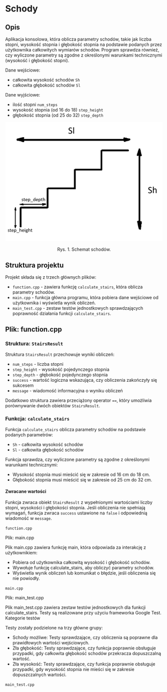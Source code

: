 # Schody

## Opis
Aplikacja konsolowa, która oblicza parametry schodów, takie jak liczba stopni, wysokość stopnia i głębokość stopnia na podstawie podanych przez użytkownika całkowitych wymiarów schodów. Program sprawdza również, czy wyliczone parametry są zgodne z określonymi warunkami technicznymi (wysokość i głębokość stopni).

Dane wejściowe:
- całkowita wysokość schodów `Sh`
- całkowita głębokość schodów `Sl`

Dane wyjściowe:
- ilość stopni `num_steps`
- wysokość stopnia (od 16 do 18) `step_height`
- głębokość stopnia (od 25 do 32) `step_depth`

<img src="schody.png">
<p style="text-align:center">Rys. 1. Schemat schodów.</p>

## Struktura projektu

Projekt składa się z trzech głównych plików:
- `function.cpp` - zawiera funkcję `calculate_stairs`, która oblicza parametry schodów.
- `main.cpp` - funkcja główna programu, która pobiera dane wejściowe od użytkownika i wyświetla wynik obliczeń.
- `main_test.cpp` - zestaw testów jednostkowych sprawdzających poprawność działania funkcji `calculate_stairs`.

## Plik: function.cpp

### Struktura: `StairsResult`

Struktura `StairsResult` przechowuje wyniki obliczeń:
- `num_steps` - liczba stopni
- `step_height` - wysokość pojedynczego stopnia
- `step_depth` - głębokość pojedynczego stopnia
- `success` - wartość logiczna wskazująca, czy obliczenia zakończyły się sukcesem
- `message` - wiadomość informacyjna o wyniku obliczeń

Dodatkowo struktura zawiera przeciążony operator `==`, który umożliwia porównywanie dwóch obiektów `StairsResult`.

### Funkcja: `calculate_stairs`

Funkcja `calculate_stairs` oblicza parametry schodów na podstawie podanych parametrów:
- `Sh` - całkowita wysokość schodów
- `Sl` - całkowita głębokość schodów

Funkcja sprawdza, czy wyliczone parametry są zgodne z określonymi warunkami technicznymi:
- Wysokość stopnia musi mieścić się w zakresie od 16 cm do 18 cm.
- Głębokość stopnia musi mieścić się w zakresie od 25 cm do 32 cm.

#### Zwracane wartości
Funkcja zwraca obiekt `StairsResult` z wypełnionymi wartościami liczby stopni, wysokości i głębokości stopnia. Jeśli obliczenia nie spełniają wymagań, funkcja zwraca `success` ustawione na `false` i odpowiednią wiadomość w `message`.

`function.cpp`

Plik: main.cpp

Plik main.cpp zawiera funkcję main, która odpowiada za interakcję z użytkownikiem:

- Pobiera od użytkownika całkowitą wysokość i głębokość schodów.
- Wywołuje funkcję calculate_stairs, aby obliczyć parametry schodów.
- Wyświetla wynik obliczeń lub komunikat o błędzie, jeśli obliczenia się nie powiodły.

`main.cpp`

Plik: main_test.cpp

Plik main_test.cpp zawiera zestaw testów jednostkowych dla funkcji calculate_stairs. Testy są realizowane przy użyciu frameworka Google Test.
Kategorie testów

Testy zostały podzielone na trzy główne grupy:

- Schody możliwe: Testy sprawdzające, czy obliczenia są poprawne dla prawidłowych wartości wejściowych.
- Zła głębokość: Testy sprawdzające, czy funkcja poprawnie obsługuje przypadki, gdy całkowita głębokość schodów przekracza dopuszczalną wartość.
- Zła wysokość: Testy sprawdzające, czy funkcja poprawnie obsługuje przypadki, gdy wysokość stopnia nie mieści się w zakresie dopuszczalnych wartości.

`main_test.cpp`


